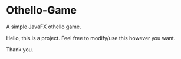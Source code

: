 # Othello-Game
A simple JavaFX othello game.


Hello, this is a project. Feel free to modify/use this however you want.

Thank you.
